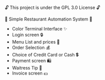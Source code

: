 🔓 This project is under the GPL 3.0 License 🔓

  🎈 Simple Restaurant Automation System 🎈

 - Color Terminal Interface         ✨
 - Login screen                     🔒
 - Menu List and prices             🛒
 - Order Selection                  💰
 - Choice of Credit Card or Cash    💲
 - Payment screen                   🛍️
 - Waitress Tip                     🫙
 - Invoice screen                   💵